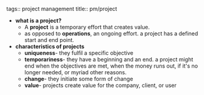 tags:: project management
title:: pm/project

- **what is a project?**
	- A **project** is a temporary effort that creates value.
	- as opposed to **operations**, an ongoing effort. a project has a defined start and end point.
- **characteristics of projects**
	- **uniqueness**- they fulfil a specific objective
	- **temporariness**- they have a beginning and an end. a project might end when the objectives are met, when the money runs out, if it's no longer needed, or myriad other reasons.
	- **change**- they initiate some form of change
	- **value**- projects create value for the company, client, or user